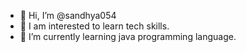- 👋 Hi, I’m @sandhya054
- 👀 I am interested to learn tech skills.
- 🌱 I’m currently learning java programming language.

<!---
sandhya054/sandhya054 is a ✨ special ✨ repository because its `README.md` (this file) appears on your GitHub profile.
You can click the Preview link to take a look at your changes.
--->
